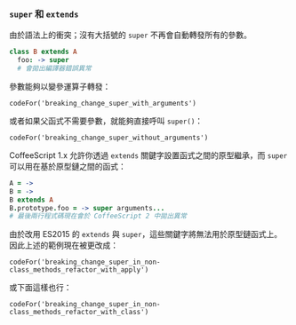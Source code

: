 ### `super` 和 `extends`

由於語法上的衝突；沒有大括號的 `super` 不再會自動轉發所有的參數。

```coffee
class B extends A
  foo: -> super
  # 會拋出編譯器錯誤異常
```

參數能夠以變參運算子轉發：

```
codeFor('breaking_change_super_with_arguments')
```

或者如果父函式不需要參數，就能夠直接呼叫 `super()`：

```
codeFor('breaking_change_super_without_arguments')
```

CoffeeScript 1.x 允許你透過 `extends` 關鍵字設置函式之間的原型繼承，而 `super` 可以用在基於原型鏈之間的函式：

```coffee
A = ->
B = ->
B extends A
B.prototype.foo = -> super arguments...
# 最後兩行程式碼現在會於 CoffeeScript 2 中拋出異常
```

由於改用 ES2015 的 `extends` 與 `super`，這些關鍵字將無法用於原型鏈函式上。因此上述的範例現在被更改成：

```
codeFor('breaking_change_super_in_non-class_methods_refactor_with_apply')
```

或下面這樣也行：

```
codeFor('breaking_change_super_in_non-class_methods_refactor_with_class')
```
